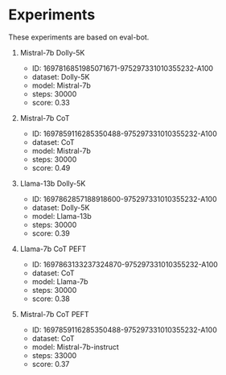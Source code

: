 # Experiments

These experiments are based on eval-bot.

1. Mistral-7b Dolly-5K

    - ID: 1697816851985071671-975297331010355232-A100
    - dataset: Dolly-5K
    - model: Mistral-7b
    - steps: 30000
    - score: 0.33

2. Mistral-7b CoT

    - ID: 1697859116285350488-975297331010355232-A100
    - dataset: CoT
    - model: Mistral-7b
    - steps: 30000
    - score: 0.49

3. Llama-13b Dolly-5K

    - ID: 1697862857188918600-975297331010355232-A100
    - dataset: Dolly-5K
    - model: Llama-13b
    - steps: 30000
    - score: 0.39

4. Llama-7b CoT PEFT

    - ID: 1697863133237324870-975297331010355232-A100
    - dataset: CoT
    - model: Llama-7b
    - steps: 30000
    - score: 0.38

5. Mistral-7b CoT PEFT

    - ID: 1697859116285350488-975297331010355232-A100
    - dataset: CoT
    - model: Mistral-7b-instruct
    - steps: 33000
    - score: 0.37
